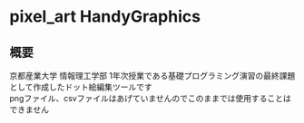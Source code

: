 # pixel_art HandyGraphics
## 概要
京都産業大学 情報理工学部 1年次授業である基礎プログラミング演習の最終課題として作成したドット絵編集ツールです  
pngファイル、csvファイルはあげていませんのでこのままでは使用することはできません  
